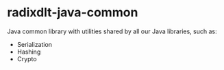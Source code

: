 # radixdlt-java-common
Java common library with utilities shared by all our Java libraries, such as:
* Serialization
* Hashing
* Crypto
